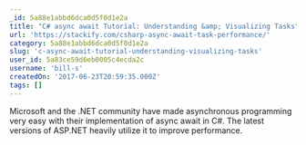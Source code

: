 ```yaml
---
_id: 5a88e1abbd6dca0d5f0d1e2a
title: "C# async await Tutorial: Understanding &amp; Visualizing Tasks"
url: 'https://stackify.com/csharp-async-await-task-performance/'
category: 5a88e1abbd6dca0d5f0d1e2a
slug: 'c-async-await-tutorial-understanding-visualizing-tasks'
user_id: 5a83ce59d6eb0005c4ecda2c
username: 'bill-s'
createdOn: '2017-06-23T20:59:35.000Z'
tags: []
---
```


Microsoft and the .NET community have made asynchronous programming very easy with their implementation of async await in C#. The latest versions of ASP.NET heavily utilize it to improve performance.
